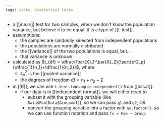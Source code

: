 ```yaml
---
tags: stats, statistical tests
---
```


- a [[mean]] test for two samples, when we don't know the population variance, but believe it to be equal. it is a type of [[t-test]].
- assumptions:
	- the samples are randomly selected from independent populations
	- the populations are normally distributed
	- the [[variance]] of the two populations is equal, but...
	- that variance is unknown
- calculated as $t_{df} = \dfrac{\bar{X}_1-\bar{X}_2}{\sqrt{s^2_p}(\dfrac{1}{n_1}+\dfrac{1}{n_2}}$, where
	- $s^2_p$ is the [[pooled variance]]
	- the degrees of freedom $df = n_1 + n_2 - 2$
- in [[R]], we can use `t.test.twosample.independent()` from [[lolcat]].
	- if our data is in [[independent format]], we will either need to
		- subset it with the grouping variable (like `Data$Foo[Data$Group==1]`), so we can pass `g1` and `g2`, OR
		- convert the grouping variable into a factor with `as.factor()`, so we can use function notation and pass `fx = Foo ~ Group`